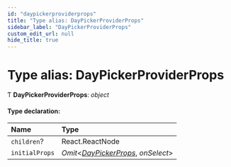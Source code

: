 ```yaml
---
id: "daypickerproviderprops"
title: "Type alias: DayPickerProviderProps"
sidebar_label: "DayPickerProviderProps"
custom_edit_url: null
hide_title: true
---
```


# Type alias: DayPickerProviderProps

Ƭ **DayPickerProviderProps**: *object*

#### Type declaration:

Name | Type |
:------ | :------ |
`children`? | React.ReactNode |
`initialProps` | *Omit*<[*DayPickerProps*](daypickerprops.md), *onSelect*\> |

